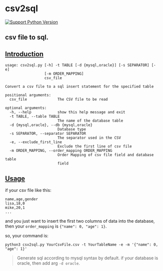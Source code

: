 csv2sql
========
[![Support Python Version](https://img.shields.io/badge/Python-3-brightgreen.svg?style=for-the-badge)](https://www.python.org/)


csv file to sql.
---

## [Introduction]()

```text
usage: csv2sql.py [-h] -t TABLE [-d {mysql,oracle}] [-s SEPARATOR] [-e]
                  [-m ORDER_MAPPING]
                  csv_file

Convert a csv file to a sql insert statement for the specified table

positional arguments:
  csv_file              The CSV file to be read

optional arguments:
  -h, --help            show this help message and exit
  -t TABLE, --table TABLE
                        The name of the database table
  -d {mysql,oracle}, --db {mysql,oracle}
                        Database type
  -s SEPARATOR, --separator SEPARATOR
                        The separator used in the CSV
  -e, --exclude_first_line
                        Exclude the first line of csv file
  -m ORDER_MAPPING, --order_mapping ORDER_MAPPING
                        Order Mapping of csv file field and database table
                        field

```

## [Usage]()

if your csv file like this:
```text
name,age,gender
lisa,18,0
mike,20,1
...
```

and you just want to insert the first two columns of data into the database, then your `order_mapping` is `{"name": 0, "age": 1}`.

so, your command is:

```text
python3 csv2sql.py YourCsvFile.csv -t YourTableName -e -m '{"name": 0, "age": 1}'
```
> Generate sql according to mysql syntax by default. if your database is oracle, then add arg `-d oracle`.